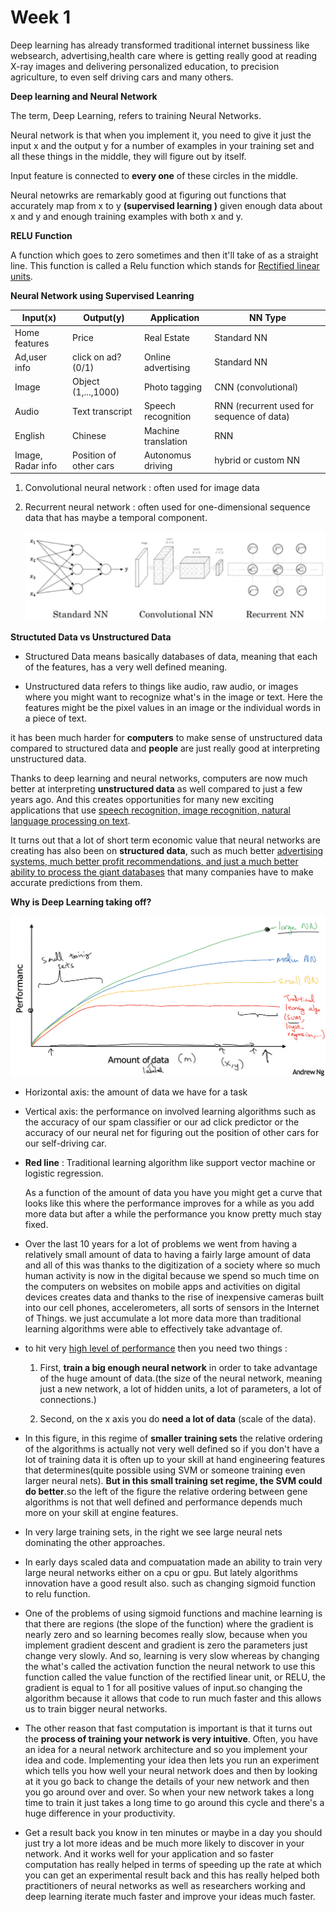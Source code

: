 # Week 1

Deep learning has already transformed traditional internet bussiness like websearch, advertising,health care where is getting really good at reading X-ray images and delivering personalized education, to precision agriculture, to even self driving cars and many others.

**Deep learning and Neural Network**

The term, Deep Learning, refers to training Neural Networks.

Neural network is that when you implement it, you need to give it just the input x and the output y for a number of examples in your training set and all these things in the middle, they will figure out by itself.

Input feature is connected to **every one** of these circles in the middle.

Neural netowrks are remarkably good at figuring out functions that accurately map from x to y **(supervised learning )** given enough data about x and y and enough training examples with both x and y.

**RELU Function**

A function which goes to zero sometimes and then it'll take of as a straight line. This function is called a Relu function which stands for <u>Rectified linear units</u>.

**Neural Network using Supervised Leanring**

| Input(x)          | Output(y)              | Application         | NN Type                                   |
| ----------------- | ---------------------- | ------------------- | ----------------------------------------- |
| Home features     | Price                  | Real Estate         | Standard NN                               |
| Ad,user info      | click on ad? (0/1)     | Online advertising  | Standard NN                               |
| Image             | Object (1,...,1000)    | Photo tagging       | CNN (convolutional)                       |
| Audio             | Text transcript        | Speech recognition  | RNN (recurrent used for sequence of data) |
| English           | Chinese                | Machine translation | RNN                                       |
| Image, Radar info | Position of other cars | Autonomus driving   | hybrid or custom NN                       |

1. Convolutional neural network : often used for image data

2. Recurrent neural network : often used for one-dimensional sequence data that has maybe a temporal component.
   
   ![](https://github.com/rojinakashefi/DeepLearningSpecialization/blob/main/Neural%20network%20and%20deep%20learning/week1/pictures/nn-types.png)

**Structuted Data vs Unstructured Data**

- Structured Data means basically databases of data, meaning that each of the features, has a very well defined meaning.

- Unstructured data refers to things like audio, raw audio, or images where you might want to recognize what's in the image or text. Here the features might be the pixel values in an image or the individual words in a piece of text.

it has been much harder for **computers** to make sense of unstructured data compared to structured data and **people** are just really good at interpreting unstructured data.

Thanks to deep learning and neural networks, computers are now much better at interpreting **unstructured data** as well compared to just a few years ago. And this creates opportunities for many new exciting applications that use <u>speech recognition, image recognition, natural language processing on text</u>.

It turns out that a lot of short term economic value that neural networks are creating has also been on **structured data**, such as much better <u>advertising systems, much better profit recommendations, and just a much better ability to process the giant databases</u> that many companies have to make accurate predictions from them.

**Why is Deep Learning taking off?**



![](https://github.com/rojinakashefi/DeepLearningSpecialization/blob/main/Neural%20network%20and%20deep%20learning/week1/pictures/scale.png)



- Horizontal axis: the amount of data we have for a task

- Vertical axis: the performance on involved learning algorithms such as the accuracy of our spam classifier or our ad click predictor or the accuracy of our neural net for figuring out the position of other cars for our self-driving car.

- **Red line** : Traditional learning algorithm like support vector machine or logistic regression. 
  
  As a function of the amount of data you have you might get a curve that looks like this where the performance improves for a while as you add more data but after a while the performance you know pretty much stay fixed.

- Over the last 10 years for a lot of problems we went from having a relatively small amount of data to having a fairly large amount of data and all of this was thanks to the digitization of a society where so much human activity is now in the digital because we spend so much time on the computers on websites on mobile apps and activities on digital devices creates data and thanks to the rise of inexpensive cameras built into our cell phones, accelerometers, all sorts of sensors in the Internet of Things. we just accumulate a lot more data more than traditional learning algorithms were able to effectively take advantage of.

- to hit very <u>high level of performance</u> then you need two things :
  
  1. First, **train a big enough neural network** in order to take advantage of the huge amount of data.(the size of the neural network, meaning just a new network, a lot of hidden units, a lot of parameters, a lot of connections.)
  
  2. Second, on the x axis you do **need a lot of data** (scale of the data).

- In this figure, in this regime of **smaller training sets** the relative ordering of the algorithms is actually not very well defined so if you don't have a lot of training data it is often up to your skill at hand engineering features that determines(quite possible using SVM or someone training even larger neural nets). **But in this small training set regime, the SVM could do better**.so  the left of the figure the relative ordering between gene algorithms is not that well defined and performance depends much more on your skill at engine features.

- In very large training sets, in the right we see large neural nets dominating the other approaches.

- In early days scaled data and compuatation made an ability to train very large neural networks either on a cpu or gpu. But lately algorithms innovation have a good result also. such as changing sigmoid function to relu function.

- One of the problems of using sigmoid functions and machine learning is that there are regions (the slope of the function) where the gradient is nearly zero and so learning becomes really slow, because when you implement gradient descent and gradient is zero the parameters just change very slowly. And so, learning is very slow whereas by changing the what's called the activation function the neural network to use this function called the value function of the rectified linear unit, or RELU, the gradient is equal to 1 for all positive values of input.so changing the algorithm because it allows that code to run much faster and this allows us to train bigger neural networks.

- The other reason that fast computation is important is that it turns out the **process of training your network is very intuitive**. Often, you have an idea for a neural network architecture and so you implement your idea and code. Implementing your idea then lets you run an experiment which tells you how well your neural network does and then by looking at it you go back to change the details of your new network and then you go around over and over. So when your new network takes a long time to train it just takes a long time to go around this cycle and there's a huge difference in your productivity. 

- Get a result back you know in ten minutes or maybe in a day you should just try a lot more ideas and be much more likely to discover in your network. And it works well for your application and so faster computation has really helped in terms of speeding up the rate at which you can get an experimental result back and this has really helped both practitioners of neural networks as well as researchers working and deep learning iterate much faster and improve your ideas much faster.
